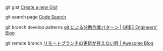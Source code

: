 git gist
[Create a new Gist]( https://gist.github.com/ )

git search page
[Code Search]( https://github.com/search )

git branch develop patterns
[git による分散作業パターン \| GREE Engineers' Blog]( http://labs.gree.jp/blog/2013/12/9773/ )

git remote branch
[リモートブランチの更新が見えない時 \| Awesome Blog]( http://awesome-linus.com/2018/03/11/cannot-get-remote-branch/ )
